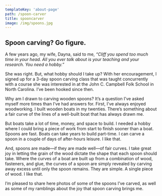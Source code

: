 ```yaml
---
templateKey: 'about-page'
path: /spoon-carver
title: spooncarver
image: /img/spoons.jpg
---
```

## Spoon carving? Go figure.

A few years ago, my wife, Dayna, said to me, *“Cliff you spend too much time in your head. All you ever talk about is your teaching and your research. You need a hobby.”*

She was right. But, what hobby should I take up? With her encouragement, I signed up for a 3-day spoon carving class that was taught concurrently with a course she was interested in at the John C. Campbell Folk School in North Carolina. I’ve been hooked since then.

Why am I drawn to carving wooden spoons? It’s a question I’ve asked myself more times than I’ve had answers for. First, I’ve always enjoyed woodworking. I built wooden boats in my twenties. There’s something about a fair curve of the lines of a well-built boat that has always drawn me.

But boats take a lot of time, money, and space to build. I needed a hobby where I could bring a piece of work from start to finish sooner than a boat. Spoons are fast. Boats can take years to build part-time. I can carve a spoon in a couple of days of after-hours leisure. I like that.

And, spoons are made—if they are made well—of fair curves. I take great joy in letting the grain of the wood dictate the shape that each spoon should take. Where the curves of a boat are built up from a combination of wood, fasteners, and glue, the curves of a spoon are simply revealed by carving away excess until only the spoon remains. They are simple. A single piece of wood. I like that.

I’m pleased to share here photos of some of the spoons I’ve carved, as well as some of my ramblings about the joy that spoon carving brings me.
